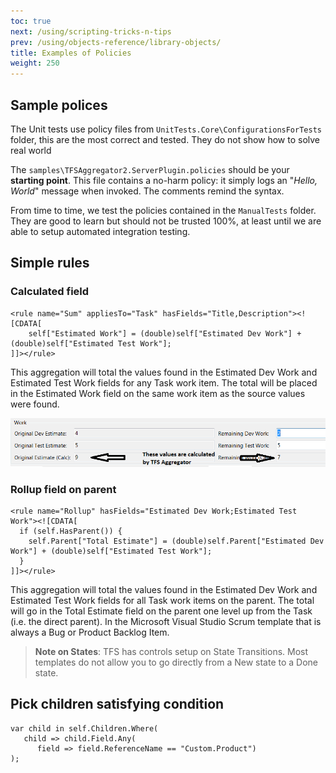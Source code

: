 ```yaml
---
toc: true
next: /using/scripting-tricks-n-tips
prev: /using/objects-reference/library-objects/
title: Examples of Policies
weight: 250
---
```


## Sample polices

The Unit tests use policy files from `UnitTests.Core\ConfigurationsForTests` folder, this are the most correct and tested. They do not show how to solve real world 

The `samples\TFSAggregator2.ServerPlugin.policies` should be your **starting point**. This file contains a no-harm policy: it simply logs an "_Hello, World_" message when invoked. The comments remind the syntax. 

From time to time, we test the policies contained in the `ManualTests` folder. They are good to learn but should not be trusted 100%, at least until we are able to setup automated integration testing.


## Simple rules

### Calculated field

```
<rule name="Sum" appliesTo="Task" hasFields="Title,Description"><![CDATA[
    self["Estimated Work"] = (double)self["Estimated Dev Work"] + (double)self["Estimated Test Work"];
]]></rule>
```

This aggregation will total the values found in the Estimated Dev Work and Estimated Test Work fields for any Task work item.
The total will be placed in the Estimated Work field on the same work item as the source values were found.

![Calculated field in form](../calculated-field.png)

### Rollup field on parent

```
<rule name="Rollup" hasFields="Estimated Dev Work;Estimated Test Work"><![CDATA[
  if (self.HasParent()) {
    self.Parent["Total Estimate"] = (double)self.Parent["Estimated Dev Work"] + (double)self["Estimated Test Work"];
  }
]]></rule>
```

This aggregation will total the values found in the Estimated Dev Work and Estimated Test Work fields for all Task work items on the parent.
The total will go in the Total Estimate field on the parent one level up from the Task (i.e. the direct parent).
In the Microsoft Visual Studio Scrum template that is always a Bug or Product Backlog Item. 

> **Note on States**: TFS has controls setup on State Transitions.
> Most templates do not allow you to go directly from a New state to a Done state.



## Pick children satisfying condition

```
var child in self.Children.Where(
   child => child.Field.Any(
      field => field.ReferenceName == "Custom.Product")
);
```
